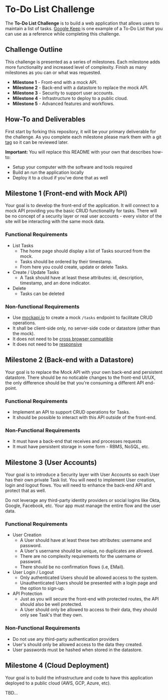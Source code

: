 # To-Do List Challenge

The **To-Do List Challenge** is to build a web application that allows users to maintain a list of tasks. [Google Keep](https://keep.google.com/) is one example of a To-Do List that you can use as a reference while completing this challenge. 

## Challenge Outline

This challenge is presented as a series of milestones. Each milestone adds more functionality and increased level of complexity. Finish as many milestones as you can or what was requested.

* **Milestone 1** - Front-end with a mock API.
* **Milestone 2** - Back-end with a datastore to replace the mock API.
* **Milestone 3** - Security to support user accounts.
* **Milestone 4** - Infrastructure to deploy to a public cloud.
* **Milestone 5** - Advanced features and workflows.

## How-To and Deliverables

First start by forking this repository, it will be your primary deliverable for the challenge. As you complete each milestone please mark them with a git [tag](https://git-scm.com/book/en/v2/Git-Basics-Tagging) so it can be reviewed later. 

**Important:** You will replace this README with your own that describes how-to:

* Setup your computer with the software and tools required
* Build an run the application locally
* Deploy it to a cloud if you've done that as well

## Milestone 1 (Front-end with Mock API)

Your goal is to develop the front-end of the application. It will connect to a mock API providing you the basic CRUD functionality for tasks. There will be no concept of a security layer or real user accounts - every visitor of the site will be interacting with the same mock data. 

### Functional Requirements

* List Tasks
  * The home page should display a list of Tasks sourced from the mock.
  * Tasks should be ordered by their timestamp.
  * From here you could create, update or delete Tasks.
* Create / Update Tasks 
  * A Task should have at least these attributes: id, description, timestamp, and an done indicator.
* Delete
  * Tasks can be deleted

### Non-functional Requirements
* Use [mockapi.io](https://mockapi.io/) to create a mock `/tasks` endpoint to facilitate CRUD operations.
* It shall be client-side only, no server-side code or datastore (other than the mock).
* It does not need to be [cross browser compatible](https://medium.com/@sarahelson81/what-is-cross-browser-compatibility-and-why-we-need-it-b41423c3501a)
* It does not need to be [responsive](https://medium.com/swlh/everything-you-need-to-know-about-responsive-web-design-54c2059a7e99)

## Milestone 2 (Back-end with a Datastore)

Your goal is to replace the Mock API with your own back-end and persistent datastore. There should be no noticable changes to the front-end UI/UX, the only difference should be that you're consuming a different API end-point.

### Functional Requirements

* Implement an API to support CRUD operations for Tasks.
* It should be possible to interact with this API outside of the front-end.

### Non-Functional Requirements

* It must have a back-end that receives and processes requests 
* It must have persistent storage in some form - RBMS, NoSQL, etc.

## Milestone 3 (User Accounts)

Your goal is to introduce a Security layer with User Accounts so each User has their own private Task list. You will need to implement User creation, login and logout flows. You will need to enhance the back-end API and protect that as well.

Do not leverage any third-party identity providers or social logins like Okta, Google, Facebook, etc. Your app must manage the entire flow and the user data.

### Functional Requirements
 
* User Creation
  * A User should have at least these two attributes: username and password.
  * A User's username should be unique, no duplicates are allowed.
  * There are no complexity requirements for the username or password.
  * There should be no confirmation flows (i.e, EMail). 
* User Login / Logout
  * Only authenticated Users should be allowed access to the system. 
  * Unauthenticated Users should be presented with a login page and the option to sign-up.
* API Protection
  * Just as you will secure the front-end with protected routes, the API should also be well protected.
  * A User should only be allowed to access to their data, they should only see Task's that they own. 

### Non-Functional Requirements

* Do not use any third-party authentication providers
* User's should only be allowed access to the data they created.
* User passwords must be hashed when stored in the datastore. 

## Milestone 4 (Cloud Deployment)

Your goal is to build the infrastructure and code to have this application deployed to a public cloud (AWS, GCP, Azure, etc).

TBD...
